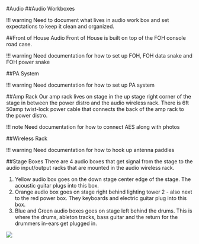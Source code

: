 #Audio
##Audio Workboxes

!!! warning
	Need to document what lives in audio work box and set expectations to keep it clean and organized.

##Front of House
Audio Front of House is built on top of the FOH console road case.

!!! warning
	Need documentation for how to set up FOH, FOH data snake and FOH power snake

##PA System

!!! warning
	Need documentation for how to set up PA system

##Amp Rack
Our amp rack lives on stage in the up stage right corner of the stage in between the power distro and the audio wireless rack. There is 6ft 50amp twist-lock power cable that connects the back of the amp rack to the power distro.

!!! note
	Need documentation for how to connect AES along with photos

##Wireless Rack

!!! warning
	Need documentation for how to hook up antenna paddles

##Stage Boxes
There are 4 audio boxes that get signal from the stage to the audio input/output racks that are mounted in the audio wireless rack.

1. Yellow audio box goes on the down stage center edge of the stage. The acoustic guitar plugs into this box.
2. Orange audio box goes on stage right behind lighting tower 2 - also next to the red power box. They keyboards and electric guitar plug into this box.
3. Blue and Green audio boxes goes on stage left behind the drums. This is where the drums, ableton tracks, bass guitar and the return for the drummers in-ears get plugged in.

![](http://drive.google.com/uc?export=view&id=0B_UCDXMnViT6NjRkQ3dXRHhTTGM)